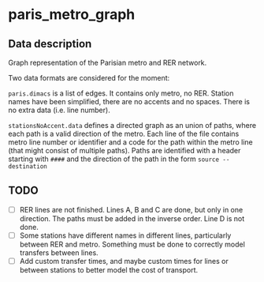 # paris_metro_graph

## Data description

Graph representation of the Parisian metro and RER network.

Two data formats are considered for the moment:

`paris.dimacs` is a list of edges. It contains only metro, no RER. Station names have been simplified, there are no accents and no spaces. There is no extra data (i.e. line number).

`stationsNoAccent.data` defines a directed graph as an union of paths, where each path is a valid direction of the metro. Each line of the file contains metro line number or identifier and a code for the path within the metro line (that might consist of multiple paths). Paths are identified with a header starting with `####` and the direction of the path in the form `source -- destination`

## TODO

- [ ] RER lines are not finished. Lines A, B and C are done, but only in one direction. The paths must be added in the inverse order. Line D is not done.
- [ ] Some stations have different names in different lines, particularly between RER and metro. Something must be done to correctly model transfers between lines.
- [ ] Add custom transfer times, and maybe custom times for lines or between stations to better model the cost of transport.